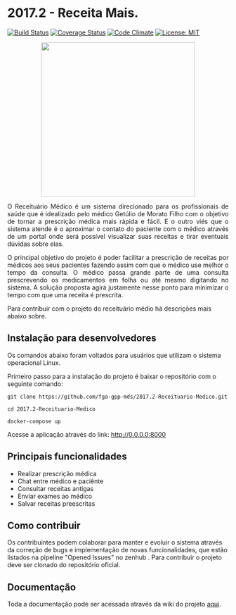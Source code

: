 # 2017.2 - Receita Mais.
[![Build Status](https://travis-ci.org/fga-gpp-mds/2017.2-Receituario-Medico.svg?branch=master)](https://travis-ci.org/fga-gpp-mds/2017.2-Receituario-Medico)
[![Coverage Status](https://coveralls.io/repos/github/fga-gpp-mds/2017.2-Receituario-Medico/badge.svg)](https://coveralls.io/github/fga-gpp-mds/2017.2-Receituario-Medico)
[![Code Climate](https://codeclimate.com/github/fga-gpp-mds/2017.2-Receituario-Medico/badges/gpa.svg)](https://codeclimate.com/github/fga-gpp-mds/2017.2-Receituario-Medico)
[![License: MIT](https://img.shields.io/badge/License-MIT-blue.svg)](https://opensource.org/licenses/MIT)

<p align="center"><img src="https://raw.githubusercontent.com/wiki/fga-gpp-mds/2017.2-Receituario-Medico/imagens/logo/logo.png" width="350px"></p>


<p align="justify">O Receituário Médico é um sistema direcionado para os profissionais de saúde que é idealizado pelo médico Getúlio de Morato Filho com o objetivo de tornar a prescrição médica mais rápida e fácil. E o outro viés que o sistema atende é o aproximar o contato do paciente com o médico através de um portal onde será possível visualizar suas receitas e tirar eventuais dúvidas sobre elas.</p>

<p align="justify">O principal objetivo do projeto é poder facilitar a prescrição de receitas por médicos aos seus pacientes fazendo assim com que o médico use melhor o tempo da consulta. O médico passa grande parte de uma consulta prescrevendo os medicamentos em folha ou até mesmo digitando no sistema. A solução proposta agirá justamente nesse ponto para minimizar o tempo com que uma receita é prescrita.</p>

Para contribuir com o projeto do receituário médio há descrições mais abaixo sobre.


## Instalação para desenvolvedores

Os comandos abaixo foram voltados para usuários que utilizam o sistema operacional Linux.

Primeiro passo para a instalação do projeto é baixar o repositório com o seguinte comando:

```git clone https://github.com/fga-gpp-mds/2017.2-Receituario-Medico.git```

```cd 2017.2-Receituario-Medico```

```docker-compose up```

Acesse a aplicação através do link: http://0.0.0.0:8000


## Principais funcionalidades
* Realizar prescrição médica
* Chat entre médico e paciênte
* Consultar receitas antigas
* Enviar exames ao médico
* Salvar receitas preescritas


## Como contribuir

Os contribuintes podem colaborar para manter e evoluir o sistema através da correção de bugs e implementação de novas funcionalidades, que estão listados na pipeline "Opened Issues" no zenhub . Para contribuir o projeto deve ser clonado do repositório oficial.

## Documentação

Toda a documentação pode ser acessada através da wiki do projeto <a href="https://github.com/fga-gpp-mds/2017.2-Receituario-Medico/wiki">aqui</a>.

